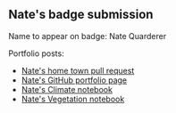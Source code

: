 ## Nate's badge submission

Name to appear on badge: Nate Quarderer

Portfolio posts:
* [Nate's home town pull request](https://github.com/cu-esiil-edu/hometowns/pull/3)
* [Nate's GitHub portfolio page](https://nquarder.github.io/)
* [Nate's Climate notebook](https://nquarder.github.io/notebooks/01-time-series-cedar-rapids.html)
* [Nate's Vegetation notebook](https://nquarder.github.io/notebooks/vegetation.html)
